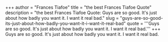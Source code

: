 +++
author = "Frances Tiafoe"
title = "the best Frances Tiafoe Quote"
description = "the best Frances Tiafoe Quote: Guys are so good. It's just about how badly you want it. I want it real bad."
slug = "guys-are-so-good-its-just-about-how-badly-you-want-it-i-want-it-real-bad"
quote = '''Guys are so good. It's just about how badly you want it. I want it real bad.'''
+++
Guys are so good. It's just about how badly you want it. I want it real bad.
